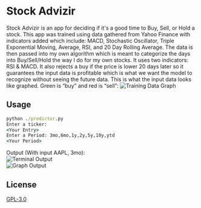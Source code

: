 # Stock Advizir

Stock Advizir is an app for deciding if it's a good time to Buy, Sell, or Hold a stock.
This app was trained using data gathered from Yahoo Finance with indicators added which include:
MACD, Stochastic Oscillator, Triple Exponential Moving, Average, RSI, and 20 Day Rolling Average.
The data is then passed into my own algorithm which is meant to categorize the
days into Buy/Sell/Hold the way I do for my own stocks. It uses two indicators: RSI & MACD. It
also rejects a buy if the price is lower 20 days later so it guarantees the input data is profitable
which is what we want the model to recognize without seeing the future data.
This is what the input data looks like graphed. Green is “buy” and red is “sell”:
![Training Data Graph](https://i.imgur.com/HBPMrK9.png)

## Usage
```cmd
python ./predictor.py
Enter a ticker:
<Your Entry>
Enter a Period: 3mo,6mo,1y,2y,5y,10y,ytd
<Your Period>
```
Output (With input AAPL, 3mo):  
![Terminal Output](https://i.imgur.com/Z5R6A6i.png)  
![Graph Output](https://i.imgur.com/481mwAh.png)  
  
## License
[GPL-3.0](https://choosealicense.com/licenses/gpl-3.0/)
